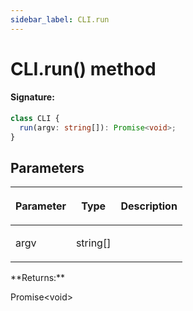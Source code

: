 ```yaml
---
sidebar_label: CLI.run
---
```


# CLI.run() method

#### Signature:

```typescript
class CLI {
  run(argv: string[]): Promise<void>;
}
```

## Parameters

<table><thead><tr><th>

Parameter

</th><th>

Type

</th><th>

Description

</th></tr></thead>
<tbody><tr><td>

argv

</td><td>

string\[\]

</td><td>

</td></tr>
</tbody></table>
**Returns:**

Promise&lt;void&gt;

